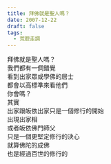 ```yaml
---
title: 拜佛就是聖人嗎？
date: 2007-12-22
draft: false
tags:
  - 荒腔走調
---
```

拜佛就是聖人嗎？  
我們都有一倜錯覺  
看到出家眾或學佛的居士  
都會以高標準來看他們  
你會嗎？  
其實  
出家跟皈依出家只是一個修行的開始  
出現出家相  
或者皈依佛門師父  
只是一個更堅定修行的決心  
就算佛陀的成佛  
也是經過百世的修行的  